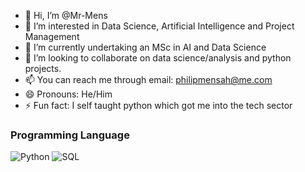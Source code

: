 - 👋 Hi, I’m @Mr-Mens
- 👀 I’m interested in Data Science, Artificial Intelligence and Project Management
- 🌱 I’m currently undertaking an MSc in AI and Data Science
- 💞️ I’m looking to collaborate on data science/analysis and python projects.
- 📫 You can reach me through email: philipmensah@me.com
- 😄 Pronouns: He/Him
- ⚡ Fun fact: I self taught python which got me into the tech sector

<!---
Mr-Mens/Mr-Mens is a ✨ special ✨ repository because its `README.md` (this file) appears on your GitHub profile.
You can click the Preview link to take a look at your changes.
--->

### Programming Language
![Python](https://img.shields.io/badge/-Python-3776AB?style=flat&logo=python&logoColor=white)
![SQL](https://img.shields.io/badge/-mysql-4479A1?style=flat&logo=mysql&logoColor=white)

